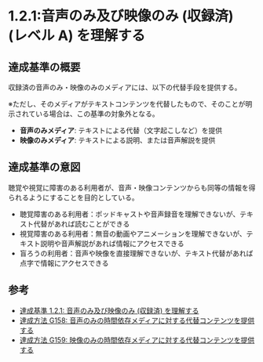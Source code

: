 # 1.2.1:音声のみ及び映像のみ (収録済) (レベル A) を理解する

## 達成基準の概要

収録済の音声のみ・映像のみのメディアには、以下の代替手段を提供する。

※ただし、そのメディアがテキストコンテンツを代替したもので、そのことが明示されている場合は、この基準の対象外となる。

- **音声のみメディア**: テキストによる代替（文字起こしなど）を提供
- **映像のみメディア**: テキストによる説明、または音声解説を提供

## 達成基準の意図

聴覚や視覚に障害のある利用者が、音声・映像コンテンツからも同等の情報を得られるようにすることを目的としている。

- 聴覚障害のある利用者：ポッドキャストや音声録音を理解できないが、テキスト代替があれば読むことができる
- 視覚障害のある利用者：無音の動画やアニメーションを理解できないが、テキスト説明や音声解説があれば情報にアクセスできる
- 盲ろうの利用者：音声や映像を直接理解できないが、テキスト代替があれば点字で情報にアクセスできる


## 参考

- [達成基準 1.2.1: 音声のみ及び映像のみ (収録済) を理解する](https://waic.jp/translations/WCAG22/Understanding/audio-only-and-video-only-prerecorded.html)
- [達成方法 G158: 音声のみの時間依存メディアに対する代替コンテンツを提供する](https://waic.jp/translations/WCAG21/Techniques/general/G158)
- [達成方法 G159: 映像のみの時間依存メディアに対する代替コンテンツを提供する](https://waic.jp/translations/WCAG21/Techniques/general/G159)